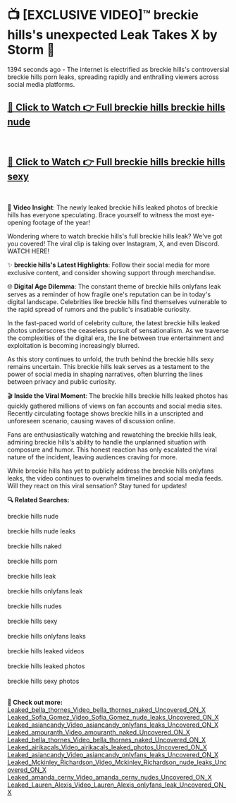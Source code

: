 # 📺 [EXCLUSIVE VIDEO]™ breckie hills's unexpected Leak Takes X by Storm 🚀

1394 seconds ago - The internet is electrified as breckie hills's controversial breckie hills porn leaks, spreading rapidly and enthralling viewers across social media platforms.

<h2><a href="https://github-6l9.pages.dev/link1">🔗 Click to Watch 👉 Full breckie hills breckie hills nude</a></h2><br>
<h2><a href="https://github-6l9.pages.dev/link2">🔗 Click to Watch 👉 Full breckie hills breckie hills sexy</a></h2><br>

🎥 **Video Insight**: The newly leaked breckie hills leaked photos of breckie hills has everyone speculating. Brace yourself to witness the most eye-opening footage of the year!

Wondering where to watch breckie hills's full breckie hills leak? We've got you covered! The viral clip is taking over Instagram, X, and even Discord. WATCH HERE!

✨ **breckie hills's Latest Highlights**: Follow their social media for more exclusive content, and consider showing support through merchandise.

🌐 **Digital Age Dilemma**: The constant theme of breckie hills onlyfans leak serves as a reminder of how fragile one's reputation can be in today's digital landscape. Celebrities like breckie hills find themselves vulnerable to the rapid spread of rumors and the public's insatiable curiosity.

In the fast-paced world of celebrity culture, the latest breckie hills leaked photos underscores the ceaseless pursuit of sensationalism. As we traverse the complexities of the digital era, the line between true entertainment and exploitation is becoming increasingly blurred.

As this story continues to unfold, the truth behind the breckie hills sexy remains uncertain. This breckie hills leak serves as a testament to the power of social media in shaping narratives, often blurring the lines between privacy and public curiosity.

🎬 **Inside the Viral Moment**: The breckie hills breckie hills leaked photos has quickly gathered millions of views on fan accounts and social media sites. Recently circulating footage shows breckie hills in a unscripted and unforeseen scenario, causing waves of discussion online.

Fans are enthusiastically watching and rewatching the breckie hills leak, admiring breckie hills's ability to handle the unplanned situation with composure and humor. This honest reaction has only escalated the viral nature of the incident, leaving audiences craving for more.

While breckie hills has yet to publicly address the breckie hills onlyfans leaks, the video continues to overwhelm timelines and social media feeds. Will they react on this viral sensation? Stay tuned for updates!

<strong>🔍 Related Searches:</strong>

breckie hills nude
<br><br>
breckie hills nude leaks
<br><br>
breckie hills naked
<br><br>
breckie hills porn
<br><br>
breckie hills leak
<br><br>
breckie hills onlyfans leak
<br><br>
breckie hills nudes
<br><br>
breckie hills sexy
<br><br>
breckie hills onlyfans leaks
<br><br>
breckie hills leaked videos
<br><br>
breckie hills leaked photos
<br><br>
breckie hills sexy photos
<br><br>



<strong>🔗 Check out more:</strong><br>
<a href="./Leaked_bella_thornes_Video_bella_thornes_naked_Uncovered_ON_X.md">Leaked_bella_thornes_Video_bella_thornes_naked_Uncovered_ON_X</a><br>
<a href="./Leaked_Sofia_Gomez_Video_Sofia_Gomez_nude_leaks_Uncovered_ON_X.md">Leaked_Sofia_Gomez_Video_Sofia_Gomez_nude_leaks_Uncovered_ON_X</a><br>
<a href="./Leaked_asiancandy_Video_asiancandy_onlyfans_leaks_Uncovered_ON_X.md">Leaked_asiancandy_Video_asiancandy_onlyfans_leaks_Uncovered_ON_X</a><br>
<a href="./Leaked_amouranth_Video_amouranth_naked_Uncovered_ON_X.md">Leaked_amouranth_Video_amouranth_naked_Uncovered_ON_X</a><br>
<a href="./Leaked_bella_thornes_Video_bella_thornes_naked_Uncovered_ON_X.md">Leaked_bella_thornes_Video_bella_thornes_naked_Uncovered_ON_X</a><br>
<a href="./Leaked_airikacals_Video_airikacals_leaked_photos_Uncovered_ON_X.md">Leaked_airikacals_Video_airikacals_leaked_photos_Uncovered_ON_X</a><br>
<a href="./Leaked_asiancandy_Video_asiancandy_onlyfans_leaks_Uncovered_ON_X.md">Leaked_asiancandy_Video_asiancandy_onlyfans_leaks_Uncovered_ON_X</a><br>
<a href="./Leaked_Mckinley_Richardson_Video_Mckinley_Richardson_nude_leaks_Uncovered_ON_X.md">Leaked_Mckinley_Richardson_Video_Mckinley_Richardson_nude_leaks_Uncovered_ON_X</a><br>
<a href="./Leaked_amanda_cerny_Video_amanda_cerny_nudes_Uncovered_ON_X.md">Leaked_amanda_cerny_Video_amanda_cerny_nudes_Uncovered_ON_X</a><br>
<a href="./Leaked_Lauren_Alexis_Video_Lauren_Alexis_onlyfans_leak_Uncovered_ON_X.md">Leaked_Lauren_Alexis_Video_Lauren_Alexis_onlyfans_leak_Uncovered_ON_X</a><br>
